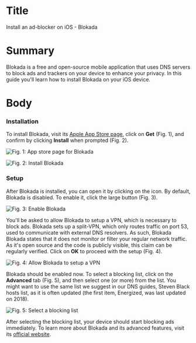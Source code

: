 # Title #
Install an ad-blocker on iOS - Blokada

# Summary #

Blokada is a free and open-source mobile application that uses DNS servers to block ads and trackers on your device to enhance your privacy. In this guide you'll learn how to install Blokada on your iOS device.

# Body #

### Installation ###
To install Blokada, visit its [Apple App Store page][1], click on **Get** (Fig. 1), and confirm by clicking **Install** when prompted (Fig. 2).

![Fig. 1: App store page for Blokada](../images/ios/blockada-app-store.jpg?raw=true)

![Fig. 2: Install Blokada](../images/ios/blockada-install.png?raw=true)

### Setup ###
After Blokada is installed, you can open it by clicking on the icon. By default, Blokada is disabled. To enable it, click the large button (Fig. 3).

![Fig. 3: Enable Blokada](../images/ios/blockada-enable.jpg?raw=true)

You'll be asked to allow Blokada to setup a VPN, which is necessary to block ads. Blokada sets up a split-VPN, which only routes traffic on port 53, used to communicate with external DNS resolvers. As such, Blokada Blokada states that it does not monitor or filter your regular network traffic. As it's open source and the code is publicly visible, this claim can be regularly verified. Click on **OK** to proceed with the setup (Fig. 4).

![Fig. 4: Allow Blokada to setup a VPN](../images/ios/blockada-vpn.jpg?raw=true)

Blokada should be enabled now. To select a blocking list, click on the **Advanced** tab (Fig. 5), and then select one (or more) from the list. You might want to use the same list we suggest in our DNS guides, Steven Black hosts list, as it is often updated (the first item, Energized, was last updated on 2018).

![Fig. 5: Select a blocking list](../images/ios/blockada-lists.jpg?raw=true)

After selecting the blocking list, your device should start blocking ads immediately. To learn more about Blokada and its advanced features, visit its [official website][2].

[1]: https://apps.apple.com/us/app/blokada/id1508341781

[2]: https://blokada.org/

